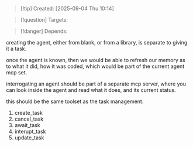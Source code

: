 
>[!tip] Created: [2025-09-04 Thu 10:14]

>[!question] Targets: 

>[!danger] Depends: 

creating the agent, either from blank, or from a library, is separate to giving it a task.

once the agent is known, then we would be able to refresh our memory as to what it did, how it was coded, which would be part of the current agent mcp set.

interrogating an agent should be part of a separate mcp server, where you can look inside the agent and read what it does, and its current status.

this should be the same toolset as the task management.

1. create_task
2. cancel_task
3. await_task
4. interupt_task
5. update_task